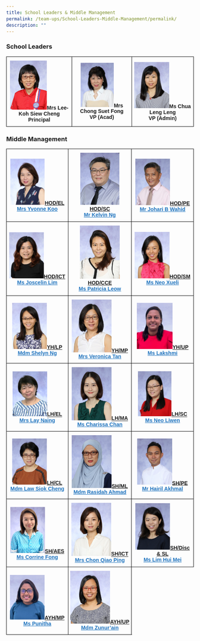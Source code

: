 ```yaml
---
title: School Leaders & Middle Management
permalink: /team-ups/School-Leaders-Middle-Management/permalink/
description: ""
---
```

### **School Leaders**

<style type="text/css">
.tg  {border-collapse:collapse;border-spacing:0;}
.tg td{border-color:black;border-style:solid;border-width:1px;font-family:Arial, sans-serif;font-size:14px;
  overflow:hidden;padding:10px 5px;word-break:normal;}
.tg th{border-color:black;border-style:solid;border-width:1px;font-family:Arial, sans-serif;font-size:14px;
  font-weight:normal;overflow:hidden;padding:10px 5px;word-break:normal;}
.tg .tg-f4yw{background-color:#FFF;text-align:center;vertical-align:middle}
.tg .tg-vgmr{background-color:#;text-align:center;vertical-align:middle}
</style>
<table class="tg">
<thead>
  <tr>
    <td colspan="3" class="tg-vgmr"><img style="width:60%" src="/images/Our%20Team%20UPS/SL%20&%20Middle%20Management/SL/mrs%20lee-koh%20siew%20cheng.jpg"><span style="font-weight:bold">Mrs Lee-Koh Siew Cheng</span><br><span style="font-weight:bold">Principal</span></td>
		 <td colspan="3" class="tg-vgmr"><img style="width:60%" src="/images/Our%20Team%20UPS/SL%20&%20Middle%20Management/SL/mrs%20chong%20suet%20fong.jpg"><span style="font-weight:bold">Mrs Chong Suet Fong</span><br><span style="font-weight:bold">VP (Acad)</span></td>
    <td colspan="3" class="tg-vgmr"><img style="width:60%" src="/images/Our%20Team%20UPS/SL%20&%20Middle%20Management/SL/ms%20chua%20leng%20leng.jpg"><span style="font-weight:bold">Ms Chua Leng Leng</span><br><span style="font-weight:bold">VP (Admin)</span><br></td>
		</tr>
</thead>
</table>

### **Middle Management**

<style type="text/css">
.tg  {border-collapse:collapse;border-spacing:0;}
.tg td{border-color:black;border-style:solid;border-width:1px;font-family:Arial, sans-serif;font-size:14px;
  overflow:hidden;padding:10px 5px;word-break:normal;}
.tg th{border-color:black;border-style:solid;border-width:1px;font-family:Arial, sans-serif;font-size:14px;
  font-weight:normal;overflow:hidden;padding:10px 5px;word-break:normal;}
.tg .tg-f4yw{background-color:#FFF;text-align:center;vertical-align:middle}
.tg .tg-vgmr{background-color:#;text-align:center;vertical-align:middle}
</style>
<table class="tg">
<thead>
			<td colspan="2" class="tg-vgmr"><img style="width:60%" src="/images/Our%20Team%20UPS/SL%20&%20Middle%20Management/Middle%20Management/mrs%20yvonne%20koo.jpg"><span style="font-weight:bold"><span style="text-decoration:underline">HOD/EL</span><br><span style="font-weight:bold"><a rel="noopener noreferrer" target="_blank" href="mailto:yvonne_koo@schools.gov.sg"><span style="text-decoration:underline;color:#1E73BE;background-color:transparent">Mrs Yvonne Koo</span>
		 <td colspan="2" class="tg-vgmr"><img style="width:66%" src="/images/Our%20Team%20UPS/SL%20&%20Middle%20Management/Middle%20Management/mr%20kelvin%20ng%20chin%20khiang.jpg"><span style="font-weight:bold"><span style="text-decoration:underline">HOD/SC</span><br><span style="font-weight:bold"><a rel="noopener noreferrer" target="_blank" href="mailto:kelvin_ng_chin_khiang@schools.gov.sg"><span style="text-decoration:underline;color:#1E73BE;background-color:transparent">Mr Kelvin Ng</span></a></span>
		<td colspan="2" class="tg-vgmr"><img style="width:60%" src="/images/Our%20Team%20UPS/SL%20&%20Middle%20Management/Middle%20Management/mr%20johari%20wahid.jpg"><span style="font-weight:bold"><span style="text-decoration:underline">HOD/PE</span><br><span style="font-weight:bold"><a rel="noopener noreferrer" target="_blank" href="mailto:johari_b_wahid@schools.gov.sg"><span style="text-decoration:underline;color:#1E73BE;background-color:transparent">Mr Johari B Wahid</span></a></span>
			<tr>
			<td colspan="2" class="tg-vgmr"><img style="width:60%" src="/images/Our%20Team%20UPS/SL%20&%20Middle%20Management/Middle%20Management/ms%20Joscelin%20lim%20poh%20chen.jpg"><span style="font-weight:bold"><span style="text-decoration:underline">HOD/ICT</span><br><span style="font-weight:bold"><a rel="noopener noreferrer" target="_blank" href="mailto:lim_poh_chen@schools.gov.sg"><span style="text-decoration:underline;color:#1E73BE;background-color:transparent">Ms Joscelin Lim</span></a></span>
		<td colspan="2" class="tg-vgmr"><img style="width:67%" src="/images/Our%20Team%20UPS/SL%20&%20Middle%20Management/Middle%20Management/ms%20patricia%20leow%20saw%20ping.jpg"><span style="font-weight:bold"><span style="text-decoration:underline">HOD/CCE</span><br><span style="font-weight:bold"><a rel="noopener noreferrer" target="_blank" href="mailto:leow_saw_ping@schools.gov.sg"><span style="text-decoration:underline;color:#1E73BE;background-color:transparent">Ms Patricia Leow</span></a></span>
			<td colspan="2" class="tg-vgmr"><img style="width:60%" src="/images/Our%20Team%20UPS/SL%20&%20Middle%20Management/Middle%20Management/ms%20neo%20xueli.jpg"><span style="font-weight:bold"><span style="text-decoration:underline">HOD/SM</span><br><span style="font-weight:bold"><a rel="noopener noreferrer" target="_blank" href="mailto:lim_poh_chen@schools.gov.sg"><span style="text-decoration:underline;color:#1E73BE;background-color:transparent">Ms Neo Xueli</span></a></span>
				<tr>
		<td colspan="2" class="tg-vgmr"><img style="width:60%" src="/images/Our%20Team%20UPS/SL%20&%20Middle%20Management/Middle%20Management/mdm%20shelyn%20ng%20sok%20kian%20(huang%20shujuan).jpg"><span style="font-weight:bold"><span style="text-decoration:underline">YH/LP</span><br><span style="font-weight:bold"><a rel="noopener noreferrer" target="_blank" href="mailto:ng_sok_kian@schools.gov.sg"><span style="text-decoration:underline;color:#1E73BE;background-color:transparent">Mdm Shelyn Ng</span></a></span>
		 <td colspan="2" class="tg-vgmr"><img style="width:67%" src="/images/Our%20Team%20UPS/SL%20&%20Middle%20Management/Middle%20Management/mrs%20veronica%20tan%20yew%20hwee.jpg"><span style="font-weight:bold"><span style="text-decoration:underline">YH/MP</span><br><span style="font-weight:bold"><a rel="noopener noreferrer" target="_blank" href="mailto:veronica_tan_siew_lan@schools.gov.sg"><span style="text-decoration:underline;color:#1E73BE;background-color:transparent">Mrs Veronica Tan</span></a></span>
    <td class="tg-vgmr"><img style="width:62%" src="/images/Our%20Team%20UPS/SL%20&%20Middle%20Management/Middle%20Management/Lakshmi.png"><span style="font-weight:bold"><span style="text-decoration:underline">YH/UP</span><br><span style="font-weight:bold"><a rel="noopener noreferrer" target="_blank" href="mailto:lakshmi_arivananthan@schools.gov.sg"><span style="text-decoration:underline;color:#1E73BE;background-color:transparent">Ms Lakshmi</span></a>
			<tr>
		<td colspan="2" class="tg-vgmr"><img style="width:60%" src="/images/Our%20Team%20UPS/SL%20&%20Middle%20Management/Middle%20Management/kok%20ping.jpg"><span style="font-weight:bold"><span style="text-decoration:underline">LH/EL</span><br><span style="font-weight:bold"><a rel="noopener noreferrer" target="_blank" href="mailto:ang_kok_ping@schools.gov.sg"><span style="text-decoration:underline;color:#1E73BE;background-color:transparent">Mrs Lay Naing</span></a></span>
		 <td colspan="2" class="tg-vgmr"><img style="width:67%" src="/images/Our%20Team%20UPS/SL%20&%20Middle%20Management/Middle%20Management/ms%20chan%20kar%20yee%20charissa.jpg"><span style="font-weight:bold"><span style="text-decoration:underline">LH/MA</span><br><span style="font-weight:bold"><a rel="noopener noreferrer" target="_blank" href="mailto:chan_kar_yee_charissa@schools.gov.sg"><span style="text-decoration:underline;color:#1E73BE;background-color:transparent">Ms Charissa Chan</span></a></span>
    <td class="tg-vgmr"><img style="width:58%" src="/images/Our%20Team%20UPS/SL%20&%20Middle%20Management/Middle%20Management/ms%20neo%20liwen.jpg"><span style="font-weight:bold"><span style="text-decoration:underline">LH/SC</span><br><span style="font-weight:bold"><a rel="noopener noreferrer" target="_blank" href="mailto:neo_liwen@schools.gov.sg"><span style="text-decoration:underline;color:#1E73BE;background-color:transparent">Ms Neo Liwen</span></a>
			<tr>
		<td colspan="2" class="tg-vgmr"><img style="width:60%" src="/images/Our%20Team%20UPS/SL%20&%20Middle%20Management/Middle%20Management/mdm%20law%20siok%20cheng.jpg"><span style="font-weight:bold"><span style="text-decoration:underline">LH/CL</span><br><span style="font-weight:bold"><a rel="noopener noreferrer" target="_blank" href="mailto:law_siok_cheng@schools.gov.sg"><span style="text-decoration:underline;color:#1E73BE;background-color:transparent">Mdm Law Siok Cheng</span></a></span>
			<td colspan="2" class="tg-vgmr"><img style="width:67%" src="/images/Our%20Team%20UPS/SL%20&%20Middle%20Management/Middle%20Management/mdm%20rasidah%20ahmad.jpg"><span style="font-weight:bold"><span style="text-decoration:underline">SH/ML</span><br><span style="font-weight:bold"><a rel="noopener noreferrer" target="_blank" href="mailto:rasidah_ahmad@schools.gov.sg"><span style="text-decoration:underline;color:#1E73BE;background-color:transparent">Mdm Rasidah Ahmad</span></a></span>
		<td colspan="2" class="tg-vgmr"><img style="width:60%" src="/images/Our%20Team%20UPS/SL%20&%20Middle%20Management/Middle%20Management/mr%20hairil%20akhmal%20b%20sakroni.jpg"><span style="font-weight:bold"><span style="text-decoration:underline">SH/PE</span><br><span style="font-weight:bold"><a rel="noopener noreferrer" target="_blank" href="mailto:hairil_akhmal_b_sakroni@schools.gov.sg"><span style="text-decoration:underline;color:#1E73BE;background-color:transparent">Mr Hairil Akhmal</span></a></span>
			<tr>
			<td colspan="2" class="tg-vgmr"><img style="width:60%" src="/images/Our%20Team%20UPS/SL%20&%20Middle%20Management/Middle%20Management/Corrine.png"><span style="font-weight:bold"><span style="text-decoration:underline">SH/AES</span><br><span style="font-weight:bold"><a rel="noopener noreferrer" target="_blank" href="mailto:corrine_fong_tze_yuen@schools.gov.sg"><span style="text-decoration:underline;color:#1E73BE;background-color:transparent">Ms Corrine Fong</span></a></span>
		<td colspan="2" class="tg-vgmr"><img style="width:67%" src="/images/Our%20Team%20UPS/SL%20&%20Middle%20Management/Middle%20Management/mrs%20chon%20qiao%20ping.jpg"><span style="font-weight:bold"><span style="text-decoration:underline">SH/ICT</span><br><span style="font-weight:bold"><a rel="noopener noreferrer" target="_blank" href="mailto:chong_qiao_ping@schools.gov.sg"><span style="text-decoration:underline;color:#1E73BE;background-color:transparent">Mrs Chon Qiao Ping</span></a></span>
			<td colspan="2" class="tg-vgmr"><img style="width:60%" src="/images/Our%20Team%20UPS/SL%20&%20Middle%20Management/Middle%20Management/ms%20lim%20hui%20mei.jpg"><span style="font-weight:bold"><span style="text-decoration:underline">SH/Disc & SL</span><br><span style="font-weight:bold"><a rel="noopener noreferrer" target="_blank" href="mailto:lim_hui_mei@schools.gov.sg"><span style="text-decoration:underline;color:#1E73BE;background-color:transparent">Ms Lim Hui Mei</span></a></span>
				<tr>
		<td colspan="2" class="tg-vgmr"><img style="width:60%" src="/images/Our%20Team%20UPS/SL%20&%20Middle%20Management/Middle%20Management/Punitha.png"><span style="font-weight:bold"><span style="text-decoration:underline">AYH/MP</span><br><span style="font-weight:bold"><a rel="noopener noreferrer" target="_blank" href="mailto:Punitha_Elancheran@schools.gov.sg"><span style="text-decoration:underline;color:#1E73BE;background-color:transparent">Ms Punitha</span></a></span>
			<td colspan="2" class="tg-vgmr"><img style="width:67%" src="/images/Our%20Team%20UPS/SL%20&%20Middle%20Management/Middle%20Management/mdm%20zunur'ain%20othman.jpg"><span style="font-weight:bold"><span style="text-decoration:underline">AYH/UP</span><br><span style="font-weight:bold"><a rel="noopener noreferrer" target="_blank" href="mailto:zunurain_othman@schools.gov.sg"><span style="text-decoration:underline;color:#1E73BE;background-color:transparent">Mdm Zunur’ain</span></a></span>